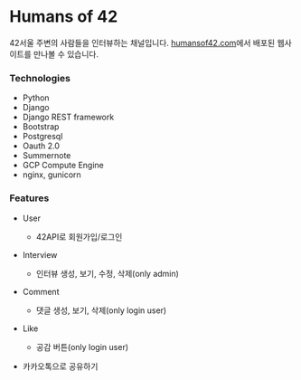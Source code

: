 # Humans of 42 
42서울 주변의 사람들을 인터뷰하는 채널입니다.
[humansof42.com](https://humansof42.com)에서 배포된 웹사이트를 만나볼 수 있습니다.

### Technologies
- Python
- Django
- Django REST framework
- Bootstrap
- Postgresql
- Oauth 2.0
- Summernote
- GCP Compute Engine
- nginx, gunicorn


### Features
- User
  - 42API로 회원가입/로그인
  
- Interview
  - 인터뷰 생성, 보기, 수정, 삭제(only admin)
 
- Comment
  - 댓글 생성, 보기, 삭제(only login user)
 
- Like
  - 공감 버튼(only login user)

- 카카오톡으로 공유하기
